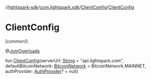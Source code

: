 //[lightspark-sdk](../../../index.md)/[com.lightspark.sdk](../index.md)/[ClientConfig](index.md)/[ClientConfig](-client-config.md)

# ClientConfig

[common]\

@[JvmOverloads](https://kotlinlang.org/api/latest/jvm/stdlib/kotlin.jvm/-jvm-overloads/index.html)

fun [ClientConfig](-client-config.md)(serverUrl: [String](https://kotlinlang.org/api/latest/jvm/stdlib/kotlin/-string/index.html) = &quot;api.lightspark.com&quot;, defaultBitcoinNetwork: [BitcoinNetwork](../../com.lightspark.sdk.model/-bitcoin-network/index.md) = BitcoinNetwork.MAINNET, authProvider: [AuthProvider](../../com.lightspark.sdk.auth/-auth-provider/index.md)? = null)
